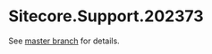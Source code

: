 # Sitecore.Support.202373

See [master branch](https://github.com/sitecoresupport/Sitecore.Support.202373) for details.